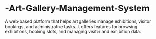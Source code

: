 # -Art-Gallery-Management-System
 A web-based platform that helps art galleries manage exhibitions, visitor bookings, and administrative tasks. It offers features for browsing exhibitions, booking slots, and managing visitor and exhibition data.
